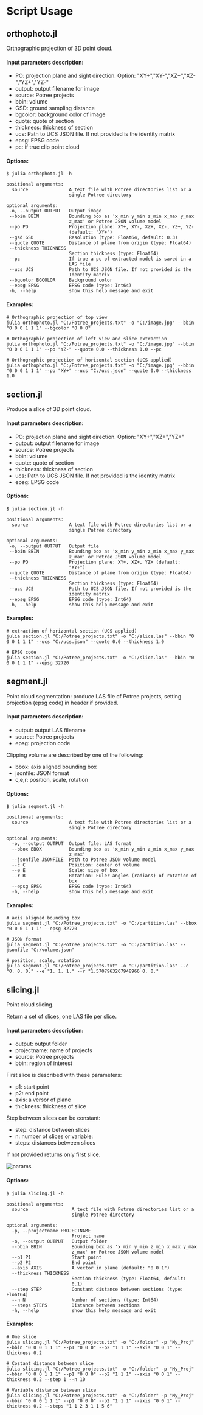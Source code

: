 # Script Usage

## orthophoto.jl

Orthographic projection of 3D point cloud.

#### Input parameters description:
 - PO: projection plane and sight direction. Option: "XY+","XY-","XZ+","XZ-","YZ+","YZ-"
 - output: output filename for image
 - source: Potree projects
 - bbin: volume
 - GSD: ground sampling distance
 - bgcolor: background color of image
 - quote: quote of section
 - thickness: thickness of section
 - ucs: Path to UCS JSON file. If not provided is the identity matrix
 - epsg: EPSG code
 - pc: if true clip point cloud


#### Options:

```
$ julia orthophoto.jl -h   

positional arguments:
  source               A text file with Potree directories list or a
                       single Potree directory

optional arguments:
 -o, --output OUTPUT   Output image
 --bbin BBIN           Bounding box as 'x_min y_min z_min x_max y_max
                       z_max' or Potree JSON volume model
 --po PO               Projection plane: XY+, XY-, XZ+, XZ-, YZ+, YZ-
                       (default: "XY+")
 --gsd GSD             Resolution (type: Float64, default: 0.3)
 --quote QUOTE         Distance of plane from origin (type: Float64)
 --thickness THICKNESS
                       Section thickness (type: Float64)
 --pc                  If true a pc of extracted model is saved in a
                       LAS file
 --ucs UCS             Path to UCS JSON file. If not provided is the
                       Identity matrix
 --bgcolor BGCOLOR     Background color
 --epsg EPSG           EPSG code (type: Int64)
 -h, --help            show this help message and exit
```

#### Examples:

    # Orthographic projection of top view
    julia orthophoto.jl "C:/Potree_projects.txt" -o "C:/image.jpg" --bbin "0 0 0 1 1 1" --bgcolor "0 0 0"

    # Orthographic projection of left view and slice extraction
    julia orthophoto.jl "C:/Potree_projects.txt" -o "C:/image.jpg" --bbin "0 0 0 1 1 1" --po "YZ-" --quote 0.0 --thickness 1.0 --pc

    # Orthographic projection of horizontal section (UCS applied)
    julia orthophoto.jl "C:/Potree_projects.txt" -o "C:/image.jpg" --bbin "0 0 0 1 1 1" --po "XY+" --ucs "C:/ucs.json" --quote 0.0 --thickness 1.0



## section.jl

Produce a slice of 3D point cloud.

#### Input parameters description:
 - PO: projection plane and sight direction. Option: "XY+","XZ+","YZ+"
 - output: output filename for image
 - source: Potree projects
 - bbin: volume
 - quote: quote of section
 - thickness: thickness of section
 - ucs: Path to UCS JSON file. If not provided is the identity matrix
 - epsg: EPSG code

#### Options:

```
$ julia section.jl -h   

positional arguments:
  source               A text file with Potree directories list or a
                       single Potree directory

optional arguments:
 -o, --output OUTPUT   Output file
 --bbin BBIN           Bounding box as 'x_min y_min z_min x_max y_max
                       z_max' or Potree JSON volume model
 --po PO               Projection plane: XY+, XZ+, YZ+ (default:
                       "XY+")
 --quote QUOTE         Distance of plane from origin (type: Float64)
 --thickness THICKNESS
                       Section thickness (type: Float64)
 --ucs UCS             Path to UCS JSON file. If not provided is the
                       identity matrix
 --epsg EPSG           EPSG code (type: Int64)
 -h, --help            show this help message and exit
```

#### Examples:
    # extraction of horizontal section (UCS applied)
    julia section.jl "C:/Potree_projects.txt" -o "C:/slice.las" --bbin "0 0 0 1 1 1" --ucs "C:/ucs.json" --quote 0.0 --thickness 1.0

    # EPSG code
    julia section.jl "C:/Potree_projects.txt" -o "C:/slice.las" --bbin "0 0 0 1 1 1" --epsg 32720


## segment.jl

Point cloud segmentation: produce LAS file of Potree projects, setting projection (epsg code) in header if provided.

#### Input parameters description:
 - output: output LAS filename
 - source: Potree projects
 - epsg: projection code

Clipping volume are described by one of the following:
 - bbox: axis aligned bounding box
 - jsonfile: JSON format
 - c,e,r: position, scale, rotation

#### Options:

```
$ julia segment.jl -h   

positional arguments:
  source               A text file with Potree directories list or a
                       single Potree directory

optional arguments:
  -o, --output OUTPUT  Output file: LAS format
  --bbox BBOX          Bounding box as 'x_min y_min z_min x_max y_max
                       z_max'
  --jsonfile JSONFILE  Path to Potree JSON volume model
  --c C                Position: center of volume
  --e E                Scale: size of box
  --r R                Rotation: Euler angles (radians) of rotation of
                       box
  --epsg EPSG          EPSG code (type: Int64)
  -h, --help           show this help message and exit
```

#### Examples:

    # axis aligned bounding box
    julia segment.jl "C:/Potree_projects.txt" -o "C:/partition.las" --bbox "0 0 0 1 1 1" --epsg 32720

    # JSON format
    julia segment.jl "C:/Potree_projects.txt" -o "C:/partition.las" --jsonfile "C:/volume.json"

    # position, scale, rotation
    julia segment.jl "C:/Potree_projects.txt" -o "C:/partition.las" --c "0. 0. 0." --e "1. 1. 1." --r "1.5707963267948966 0. 0."


## slicing.jl

Point cloud slicing.

Return a set of slices, one LAS file per slice.

#### Input parameters description:
- output: output folder
- projectname: name of projects
- source: Potree projects
- bbin: region of interest

First slice is described with these parameters:
 - p1: start point
 - p2: end point
 - axis: a versor of plane
 - thickness: thickness of slice

Step between slices can be constant:
 - step: distance between slices
 - n: number of slices
or variable:
 - steps: distances between slices

If not provided returns only first slice.

![params](../docs/src/images/parametri_slicing.jpg)

#### Options:

```
$ julia slicing.jl -h   

positional arguments:
  source                A text file with Potree directories list or a
                        single Potree directory

optional arguments:
  -p, --projectname PROJECTNAME
                        Project name
  -o, --output OUTPUT   Output folder
  --bbin BBIN           Bounding box as 'x_min y_min z_min x_max y_max
                        z_max' or Potree JSON volume model
  --p1 P1               Start point
  --p2 P2               End point
  --axis AXIS           A vector in plane (default: "0 0 1")
  --thickness THICKNESS
                        Section thickness (type: Float64, default:
                        0.1)
  --step STEP           Constant distance between sections (type: Float64)
  --n N                 Number of sections (type: Int64)
  --steps STEPS         Distance between sections
  -h, --help            show this help message and exit
```

#### Examples:

    # One slice
    julia slicing.jl "C:/Potree_projects.txt" -o "C:/folder" -p "My_Proj" --bbin "0 0 0 1 1 1" --p1 "0 0 0" --p2 "1 1 1" --axis "0 0 1" --thickness 0.2

    # Costant distance between slice
    julia slicing.jl "C:/Potree_projects.txt" -o "C:/folder" -p "My_Proj" --bbin "0 0 0 1 1 1" --p1 "0 0 0" --p2 "1 1 1" --axis "0 0 1" --thickness 0.2 --step 1 --n 10

    # Variable distance between slice
    julia slicing.jl "C:/Potree_projects.txt" -o "C:/folder" -p "My_Proj" --bbin "0 0 0 1 1 1" --p1 "0 0 0" --p2 "1 1 1" --axis "0 0 1" --thickness 0.2 --steps "1 1 2 3 1 1 5 6"
